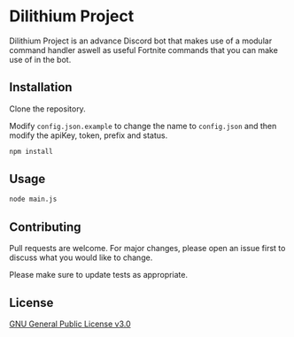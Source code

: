 # Dilithium Project

Dilithium Project is an advance Discord bot that makes use of a modular command handler aswell as useful Fortnite commands that you can make use of in the bot.

## Installation

Clone the repository.

Modify ``config.json.example`` to change the name to ``config.json`` and then modify the apiKey, token, prefix and status.

```cmd
npm install
```

## Usage

```cmd
node main.js
```

## Contributing
Pull requests are welcome. For major changes, please open an issue first to discuss what you would like to change.

Please make sure to update tests as appropriate.

## License
[GNU General Public License v3.0](https://choosealicense.com/licenses/gpl-3.0/)
